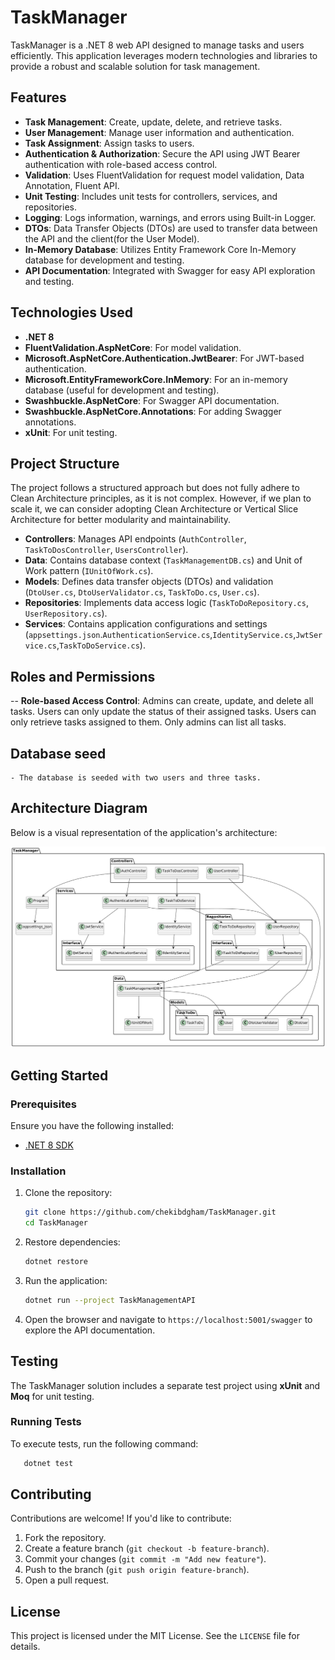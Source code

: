 # TaskManager

TaskManager is a .NET 8 web API designed to manage tasks and users efficiently. This application leverages modern technologies and libraries to provide a robust and scalable solution for task management.

## Features

- **Task Management**: Create, update, delete, and retrieve tasks.
- **User Management**: Manage user information and authentication.
- **Task Assignment**: Assign tasks to users.
- **Authentication & Authorization**: Secure the API using JWT Bearer authentication with role-based access control.
- **Validation**: Uses FluentValidation for request model validation, Data Annotation, Fluent API.
- **Unit Testing**: Includes unit tests for controllers, services, and repositories.
- **Logging**: Logs information, warnings, and errors using Built-in Logger.
- **DTOs**: Data Transfer Objects (DTOs) are used to transfer data between the API and the client(for the User Model).
- **In-Memory Database**: Utilizes Entity Framework Core In-Memory database for development and testing.
- **API Documentation**: Integrated with Swagger for easy API exploration and testing.

## Technologies Used

- **.NET 8**
- **FluentValidation.AspNetCore**: For model validation.
- **Microsoft.AspNetCore.Authentication.JwtBearer**: For JWT-based authentication.
- **Microsoft.EntityFrameworkCore.InMemory**: For an in-memory database (useful for development and testing).
- **Swashbuckle.AspNetCore**: For Swagger API documentation.
- **Swashbuckle.AspNetCore.Annotations**: For adding Swagger annotations.
- **xUnit**: For unit testing.

## Project Structure

The project follows a structured approach but does not fully adhere to Clean Architecture principles, as it is not complex. However, if we plan to scale it, we can consider adopting Clean Architecture or Vertical Slice Architecture for better modularity and maintainability.

- **Controllers**: Manages API endpoints (`AuthController`, `TaskToDosController`, `UsersController`).
- **Data**: Contains database context (`TaskManagementDB.cs`) and Unit of Work pattern (`IUnitOfWork.cs`).
- **Models**: Defines data transfer objects (DTOs) and validation (`DtoUser.cs`, `DtoUserValidator.cs`, `TaskToDo.cs`, `User.cs`).
- **Repositories**: Implements data access logic (`TaskToDoRepository.cs`, `UserRepository.cs`).
- **Services**: Contains application configurations and settings (`appsettings.json`.`AuthenticationService.cs`,`IdentityService.cs`,`JwtService.cs`,`TaskToDoService.cs`).

## Roles and Permissions
-- **Role-based Access Control**:
	Admins can create, update, and delete all tasks.
	Users can only update the status of their assigned tasks.
	Users can only retrieve tasks assigned to them.
    Only admins can list all tasks.

## Database seed
	- The database is seeded with two users and three tasks.

## Architecture Diagram

Below is a visual representation of the application's architecture:

![TaskManager Architecture](User_Task_Digarm.png)

## Getting Started

### Prerequisites

Ensure you have the following installed:

- [.NET 8 SDK](https://dotnet.microsoft.com/download/dotnet/8.0)

### Installation

1. Clone the repository:
   ```sh
   git clone https://github.com/chekibdgham/TaskManager.git
   cd TaskManager
   ```
2. Restore dependencies:
   ```sh
   dotnet restore
   ```
3. Run the application:
   ```sh
   dotnet run --project TaskManagementAPI
   ```
4. Open the browser and navigate to `https://localhost:5001/swagger` to explore the API documentation.

## Testing

The TaskManager solution includes a separate test project using **xUnit** and **Moq** for unit testing.

### Running Tests

To execute tests, run the following command:

```sh
   dotnet test
```

## Contributing

Contributions are welcome! If you'd like to contribute:

1. Fork the repository.
2. Create a feature branch (`git checkout -b feature-branch`).
3. Commit your changes (`git commit -m "Add new feature"`).
4. Push to the branch (`git push origin feature-branch`).
5. Open a pull request.

## License

This project is licensed under the MIT License. See the `LICENSE` file for details.


